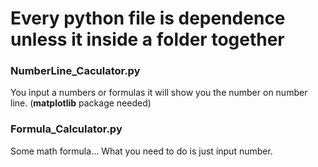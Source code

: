 # Every python file is dependence unless it inside a folder together

### NumberLine_Caculator.py
You input a numbers or formulas it will show you the number on number line. (**matplotlib** package needed)
### Formula_Calculator.py
Some math formula... What you need to do is just input number.
